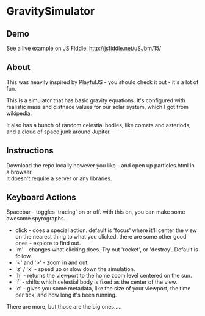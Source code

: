GravitySimulator
================

## Demo

See a live example on JS Fiddle:  http://jsfiddle.net/uSJbm/15/

## About

This was heavily inspired by PlayfulJS - you should check it out - it's a lot of fun.

This is a simulator that has basic gravity equations.  It's configured with realistic mass and distnace values for our solar system, which I got from wikipedia.

It also has a bunch of random celestial bodies, like comets and asteriods, and a cloud of space junk around Jupiter.

## Instructions

Download the repo locally however you like - and open up particles.html in a browser.  
It doesn't require a server or any libraries.


## Keyboard Actions

Spacebar - toggles 'tracing' on or off.  with this on, you can make some awesome spyrographs.
* click - does a special action.  default is 'focus' where it'll center the view on the nearest thing to what you clicked.  there are some other good ones - explore to find out.
* 'm'  - changes what clicking does.  Try out 'rocket', or 'destroy'.  Default is follow.
* '<' and '>' - zoom in and out. 
* 'z' / 'x' - speed up or slow down the simulation.
* 'h' - returns the viewport to the home zoom level centered on the sun.
* 'f' - shifts which celestial body is fixed as the center of the view. 
* 'c' - gives you some metadata, like the size of your viewport, the time per tick, and how long it's been running.





There are more, but those are the big ones.....

